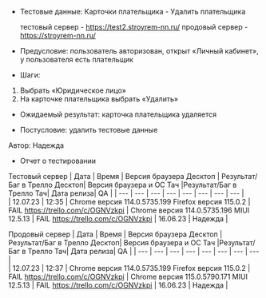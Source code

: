 * Тестовые данные: Карточки плательщика - Удалить плательщика 

	тестовый сервер - https://test2.stroyrem-nn.ru/   продовый сервер - https://stroyrem-nn.ru/

* Предусловие: пользователь авторизован, открыт «Личный кабинет», у пользователя есть плательщик

* Шаги:
1.	Выбрать «Юридическое лицо»
2.	На карточке плательщика выбрать «Удалить»

* Ожидаемый результат: карточка плательщика удаляется

* Постусловие: удалить тестовые данные

Автор: Надежда

* Отчет о тестировании
  
Тестовый сервер
| Дата | Время | Версия браузера Десктоп | Результат/Баг в Трелло Десктоп|  Версия браузера и ОС Тач |Результат/Баг в Трелло Тач| Дата релиза| QA  |
| --- | --- | --- | --- |  --- | --- | --- | --- |   
| 12.07.23 | 12:35 | Chrome версия 114.0.5735.199 Firefox версия 115.0.2 | FAIL https://trello.com/c/OGNVzkpi | Chrome версия 114.0.5735.196 MIUI 12.5.13 | FAIL https://trello.com/c/OGNVzkpi | 16.06.23 | Надежда |  

Продовый сервер
| Дата | Время | Версия браузера Десктоп | Результат/Баг в Трелло Десктоп|  Версия браузера и ОС Тач |Результат/Баг в Трелло Тач| Дата релиза| QA |
| --- | --- | --- | --- |  --- | --- | --- | --- |   
| 12.07.23 | 12:37 | Chrome версия 114.0.5735.199 Firefox версия 115.0.2 | FAIL https://trello.com/c/OGNVzkpi | Chrome версия 115.0.5790.171 MIUI 12.5.13 | FAIL https://trello.com/c/OGNVzkpi | 16.06.23 | Надежда |  